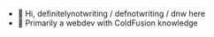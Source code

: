 - 👋 Hi, definitelynotwriting / defnotwriting / dnw here
- 👀 Primarily a webdev with ColdFusion knowledge
